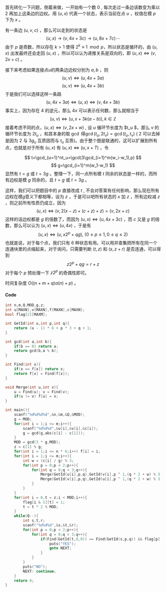 首先转化一下问题，倒着来做，一开始有一个数 $0$ , 每次走过一条边该数变为乘以 $2$ 再加上这条边的边权。用 $(u,x)$ 代表一个状态，表示当前在点 $u$ ，权值在模 $p$ 下为 $x$ 。

有一条边 $(u,v,c)$ ，那么可以走到的状态是
$$
(u,x)\to (v,4x+3c)\to (u,8x+7c)\cdots
$$
由于 $p$ 是奇数，所以存在 $k>1$ 使得 $2^k\equiv 1 \mod p$，所以状态是循环的，由 $(u,x)$ 出发最终还会走回 $(u,x)$ ，所以可以认为递推关系是双向的，即 $(u,x)\Leftrightarrow (v,2x+c)$ 。

接下来考虑如果连接点$u$的两条边边权分别为 $a,b$ ，则
$$
(u,v)\Leftrightarrow (u,4x+3a)
$$
$$
(u,v)\Leftrightarrow (u,4x+3b)
$$
于是我们可以选择这样一条路
$$
(u,4x+3a)\Leftrightarrow (u,x)\Leftrightarrow (v,4x+3b)
$$
事实上，因为存在 $4$ 的逆元，那么 $4x$ 可以表示任何数，那么就相当于
$$
(u,v)\Leftrightarrow (u,x+3k(a-b)),k\in \mathbb{Z}
$$
接着考虑不同的点，$(u,x)\Leftrightarrow(v,2x+w)$ , 设  $u$ 循环节长度为 $t_u $，那么 $v$ 的循环节长度为 $2t_u$ ，和其本身的取 $\gcd$ 得$\gcd(t_u,2t_v)=\gcd(t_u,t_v)$ ( $2$ 可以去掉是因为 $2$ 与 $3g_u$ 互质因而与 $t_u$ 互质)。由于整个图是联通的，这可以扩展到所有点，也就是对于所有 $(u,x)$ 有  $(u,x)\Leftrightarrow(u,x+T)$ ，令

$$
t=\gcd_{u=1}^nt_u=\gcd(3\gcd_{i=1}^m(w_i-w_1),p)
$$
$$
g=\gcd_{i=1}^m(w_1-w_1)
$$
显然有 $t=g$ 或 $t=3g$ 。整理一下，同一点所有模 $t$ 同余的状态是一样的，而所有边权是模 $g$ 同余的，且 $t=g$ 或 $t=3g$ 。

这样，我们可以把题目中的 $p$ 直接改成 $t$ , 不会对答案有任何影响，那么现在所有边权在模$g$意义下都相等，设为 $z$ ，于是可以吧所有状态的 $x$ 加 $z$ ，所有边权减 $z$ ，则之前所有性质仍成立，因为
$$
(u,x)\Leftrightarrow (v,2(x-z)+(c+z)+z)=(v,2x+c)
$$
这样的话边权都是 $g$ 的倍数了，而因为 $(u,x)\Leftrightarrow(u,4x+3c)$ ，而 $c$ 又是 $g$ 的倍数，那么可以认为 $(u,x)\Leftrightarrow(u,4x)$ ，于是有
$$
(u,x)\Leftrightarrow (u,x2^p+qg),\ (0\leq p\leq 1,0\leq q\leq 2)
$$
也就是说，对于每个点，我们只有 $6$ 种状态有用。可以用并查集把所有在同一个连通块里的点缩起来，对于询问，只需要判断 $(t,z)$ 和 $(s,z+r)$ 是否连通，可以得到
$$
z2^p+qg=r+z
$$
对于每个 $p$ 预处理一下 $z2^p$ 的奇偶性即可。

时间复杂度 $O((n+m+q)\alpha (n)+p)$ 。
#### Code
```cpp
int n,m,Q,MOD,g,z;
int u[MAXN],v[MAXN],f[MAXN],c[MAXN];
bool flag[2][MAXM];

int GetId(int u,int p,int q){
    return (u - 1) * 6 + p * 3 + q + 1;
}

int gcd(int a,int b){
    if(b == 0) return a;
    return gcd(b,a % b);
}

int Find(int x){
    if(x == f[x]) return x;
    return f[x] = Find(f[x]);
}

void Merge(int u,int v){
    u = Find(u); v = Find(v);
    if(u != v) f[u] = v;
}

int main(){
    scanf("%d%d%d%d",&n,&m,&Q,&MOD);
    g = MOD;
    for(int i = 1;i <= m;i++){
        scanf("%d%d%d",&u[i],&v[i],&c[i]);
        g = gcd(g,abs(c[i] - c[1]));
    }
    MOD = gcd(3 * g,MOD);
    z = c[1] % g;
    for(int i = 1;i <= n * 6;i++) f[i] = i;
    for(int i = 1;i <= m;i++){
        int w = (c[i] / g) % 3;
        for(int p = 0;p < 2;p++){
            for(int q = 0;q < 3;q++){
                Merge(GetId(u[i],p,q),GetId(v[i],p ^ 1,(q * 2 + w) % 3));
                Merge(GetId(v[i],p,q),GetId(u[i],p ^ 1,(q * 2 + w) % 3));
            }
        }
    }
    for(int i = 0,t = z;i < MOD;i++){
        flag[i & 1][t] = 1;
        t = t * 2 % MOD;
    }
    while(Q--){
        int s,t,r;
        scanf("%d%d%d",&s,&t,&r);
        for(int p = 0;p < 2;p++){
            for(int q = 0;q < 3;q++){
                if(Find(GetId(t,0,0)) == Find(GetId(s,p,q)) && flag[p][(r + z + (3 - q)* g) % MOD]){
                    puts("YES");
                    goto NEXT;
                }
            }
        }
        puts("NO");
        NEXT: continue;
    }
    return 0;
}
```